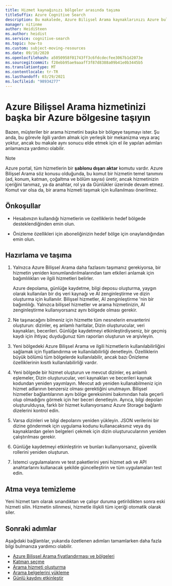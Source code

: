 ```yaml
---
title: Hizmet kaynağınızı bölgeler arasında taşıma
titleSuffix: Azure Cognitive Search
description: Bu makalede, Azure Bilişsel Arama kaynaklarınızı Azure bulutundaki bir bölgeden diğerine nasıl taşıyacağınız gösterilmektedir.
manager: nitinme
author: HeidiSteen
ms.author: heidist
ms.service: cognitive-search
ms.topic: how-to
ms.custom: subject-moving-resources
ms.date: 09/10/2020
ms.openlocfilehash: a5050958f01743ff3c6fdcdecfee3067b1d2073e
ms.sourcegitcommit: f28ebb95ae9aaaff3f87d8388a09b41e0b3445b5
ms.translationtype: MT
ms.contentlocale: tr-TR
ms.lasthandoff: 03/29/2021
ms.locfileid: "98934277"
---
```

# <a name="move-your-azure-cognitive-search-service-to-another-azure-region"></a>Azure Bilişsel Arama hizmetinizi başka bir Azure bölgesine taşıyın

Bazen, müşteriler bir arama hizmetini başka bir bölgeye taşımayı ister. Şu anda, bu görevle ilgili yardım almak için yerleşik bir mekanizma veya araç yoktur, ancak bu makale aynı sonucu elde etmek için el ile yapılan adımları anlamanıza yardımcı olabilir.

> [!NOTE]
> Azure portal, tüm hizmetlerin bir **şablonu dışarı aktar** komutu vardır. Azure Bilişsel Arama söz konusu olduğunda, bu komut bir hizmetin temel tanımını (ad, konum, katman, çoğaltma ve bölüm sayısı) üretir, ancak hizmetinizin içeriğini tanımaz, ya da anahtar, rol ya da Günlükler üzerinde devam etmez. Komut var olsa da, bir arama hizmeti taşımak için kullanılması önerilmez.

## <a name="prerequisites"></a>Önkoşullar

+ Hesabınızın kullandığı hizmetlerin ve özelliklerin hedef bölgede desteklendiğinden emin olun.

+ Önizleme özellikleri için aboneliğinizin hedef bölge için onaylandığından emin olun.

## <a name="prepare-and-move"></a>Hazırlama ve taşıma

1. Yalnızca Azure Bilişsel Arama daha fazlasını taşımanız gerekiyorsa, bir hizmetin yeniden konumlandırılmalarından tam etkileri anlamak için bağımlılıkları ve ilgili hizmetleri belirler.

   Azure depolama, günlüğe kaydetme, bilgi deposu oluşturma, yaygın olarak kullanılan bir dış veri kaynağı ve AI zenginleştirme ve dizin oluşturma için kullanılır. Bilişsel hizmetler, AI zenginleştirme 'nin bir bağımlılığı. Yalnızca bilişsel hizmetler ve arama hizmetinizin, AI zenginleştirme kullanıyorsanız aynı bölgede olması gerekir.

1. Ne taşınacağını bilmeniz için hizmette tüm nesnelerin envanterini oluşturun: dizinler, eş anlamlı haritalar, Dizin oluşturucular, veri kaynakları, becerileri. Günlüğe kaydetmeyi etkinleştirdiyseniz, bir geçmiş kaydı için ihtiyaç duyduğunuz tüm raporları oluşturun ve arşivleyin.

1. Yeni bölgedeki Azure Bilişsel Arama ve ilgili hizmetlerin kullanılabilirliğini sağlamak için fiyatlandırma ve kullanılabilirliği denetleyin. Özelliklerin büyük bölümü tüm bölgelerde kullanılabilir, ancak bazı Önizleme özelliklerinin kısıtlı kullanılabilirliği vardır.

1. Yeni bölgede bir hizmet oluşturun ve mevcut dizinler, eş anlamlı eşlemeler, Dizin oluşturucular, veri kaynakları ve becerileri kaynak kodundan yeniden yayımlayın. Mevcut adı yeniden kullanabilmeniz için hizmet adlarının benzersiz olması gerektiğini unutmayın. Bilişsel hizmetler bağlantılarının aynı bölge gereksinimi bakımından hala geçerli olup olmadığını görmek için her beceri denetleyin. Ayrıca, bilgi depoları oluşturulduysa, farklı bir hizmet kullanıyorsanız Azure Storage bağlantı dizelerini kontrol edin.

1. Varsa dizinleri ve bilgi depolarını yeniden yükleyin. JSON verilerini bir dizine göndermek için uygulama kodunu kullanacaksınız veya dış kaynaklardan gelen belgeleri çekmek için dizin oluşturucularının yeniden çalıştırılması gerekir. 

1. Günlüğe kaydetmeyi etkinleştirin ve bunları kullanıyorsanız, güvenlik rollerini yeniden oluşturun.

1. İstemci uygulamalarını ve test paketlerini yeni hizmet adı ve API anahtarlarını kullanacak şekilde güncelleştirin ve tüm uygulamaları test edin.

## <a name="discard-or-clean-up"></a>Atma veya temizleme

Yeni hizmet tam olarak sınandıktan ve çalışır duruma getirildikten sonra eski hizmeti silin. Hizmetin silinmesi, hizmetle ilişkili tüm içeriği otomatik olarak siler.

## <a name="next-steps"></a>Sonraki adımlar

Aşağıdaki bağlantılar, yukarıda özetlenen adımları tamamlarken daha fazla bilgi bulmanıza yardımcı olabilir.

+ [Azure Bilişsel Arama fiyatlandırması ve bölgeleri](https://azure.microsoft.com/pricing/details/search/)
+ [Katman seçme](search-sku-tier.md)
+ [Arama hizmeti oluşturma](search-create-service-portal.md)
+ [Arama belgelerini yükleme](search-what-is-data-import.md)
+ [Günlü kaydını etkinleştir](search-monitor-logs.md)


<!-- To move your Azure Cognitive Service account from one region to another, you will create an export template to move your subscription(s). After moving your subscription, you will need to move your data and recreate your service.

In this article, you'll learn how to:

> [!div class="checklist"]
> * Export a template.
> * Modify the template: adding the target region, search and storage account names.
> * Deploy the template to create the new search and storage accounts.
> * Verify your service status in the new region
> * Clean up resources in the source region.

## Prerequisites

- Ensure that the services and features that your account uses are supported in the target region.

- For preview features, ensure that your subscription is allowlisted for the target region. For more information about preview features, see [knowledge stores](./knowledge-store-concept-intro.md), [incremental enrichment](./cognitive-search-incremental-indexing-conceptual.md), and [private endpoint](./service-create-private-endpoint.md).

## Assessment and planning

When you move your search service to the new region, you will need to [move your data to the new storage service](../storage/common/storage-account-move.md?tabs=azure-portal#configure-the-new-storage-account) and then rebuild your indexes, skillsets and knowledge stores. You should record current settings and copy json files to make the rebuilding of your service easier and faster.

## Moving your search service's resources

To start you will export and then modify a Resource Manager template.

### Export a template

1. Sign in to the [Azure portal](https://portal.azure.com).

2. Go to your Resource Group page.

> [!div class="mx-imgBorder"]
> ![Resource Group page example](./media/search-move-resource/export-template-sample.png)

3. Select **All resources**.

3. In the left hand navigation menu select **Export template**.

4. Choose **Download** in the **Export template** page.

5. Locate the .zip file that you downloaded from the portal, and unzip that file to a folder of your choice.

The zip file contains the .json files that comprise the template and scripts to deploy the template.

### Modify the template

You will modify the template by changing the search and storage account names and regions. The names must follow the rules for each service and region naming conventions. 

To obtain region location codes, see [Azure Locations](https://azure.microsoft.com/global-infrastructure/locations/).  The code for a region is the region name with no spaces, **Central US** = **centralus**.

1. In the Azure portal, select **Create a resource**.

2. In **Search the Marketplace**, type **template deployment**, and then press **ENTER**.

3. Select **Template deployment**.

4. Select **Create**.

5. Select **Build your own template in the editor**.

6. Select **Load file**, and then follow the instructions to load the **template.json** file that you downloaded and unzipped in the previous section.

7. In the **template.json** file, name the target search and storage accounts by setting the default value of the search and storage account names. 

8. Edit the **location** property in the **template.json** file to the target region for both your search and storage services. This example sets the target region to `centralus`.

```json
},
    "variables": {},
    "resources": [
        {
            "type": "Microsoft.Search/searchServices",
            "apiVersion": "2020-03-13",
            "name": "[parameters('searchServices_target_region_search_name')]",
            "location": "centralus",
            "sku": {
                "name": "standard"
            },
            "properties": {
                "replicaCount": 1,
                "partitionCount": 1,
                "hostingMode": "Default"
            }
        },
        {
            "type": "Microsoft.Storage/storageAccounts",
            "apiVersion": "2019-06-01",
            "name": "[parameters('storageAccounts_tagetstorageregion_name')]",
            "location": "centralus",
            "sku": {
                "name": "Standard_RAGRS",
                "tier": "Standard"
            },
```

### Deploy the template

1. Save the **template.json** file.

2. Enter or select the property values:

- **Subscription**: Select an Azure subscription.

- **Resource group**: Select **Create new** and give the resource group a name.

- **Location**: Select an Azure location.

3. Click the **I agree to the terms and conditions stated above** checkbox, and then click the **Select Purchase** button.

## Verifying your services' status in new region

To verify the move, open the new resource group and your services will be listed with the new region.

To move your data from your source region to the target region, please see this article's guidelines for [moving your data to the new storage account](../storage/common/storage-account-move.md?tabs=azure-portal#move-data-to-the-new-storage-account).

## Clean up resources in your original region

To commit the changes and complete the move of your service account, delete the source service account.

## Next steps

[Create an index](./search-get-started-portal.md)

[Create a skillset](./cognitive-search-quickstart-blob.md)

[Create a knowledge store](./knowledge-store-create-portal.md) -->